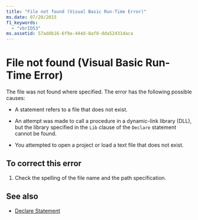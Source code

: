 ```yaml
---
title: "File not found (Visual Basic Run-Time Error)"
ms.date: 07/20/2015
f1_keywords: 
  - "vbrID53"
ms.assetid: 57addb16-6f9a-444d-8af8-dda52431daca
---
```

# File not found (Visual Basic Run-Time Error)

The file was not found where specified. The error has the following possible causes:  
  
- A statement refers to a file that does not exist.  
  
- An attempt was made to call a procedure in a dynamic-link library (DLL), but the library specified in the `Lib` clause of the `Declare` statement cannot be found.  
  
- You attempted to open a project or load a text file that does not exist.  
  
## To correct this error  
  
1. Check the spelling of the file name and the path specification.  
  
## See also

- [Declare Statement](../statements/declare-statement.md)
